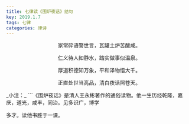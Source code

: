 ```yaml
---
title: 七律读《围炉夜话》结句
key: 2019.1.7
tags: 七律
categories: 律诗
---
```


<p align="center">家常碎语警世言，瓦罐土炉苦酸咸。
</p>
<p align="center">仁义待人如静水，踏实做事似温泉。
</p>
<p align="center">厚道积德知万象，平和泽物悟大千。
</p>
<p align="center">正直处世当高品，清白夜话照苍天。
</p>
_小注：_
```《围炉夜话》是清人王永彬著作的通俗读物。他一生历经乾隆，嘉庆，道光，咸丰，同治。见多识广，博学

多才。读他书胜于一课。

```